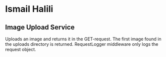 # Ismail Halili

## Image Upload Service

Uploads an image and returns it in the GET-request. The first image found in the uploads directory is returned. RequestLogger middleware only logs the request object.
